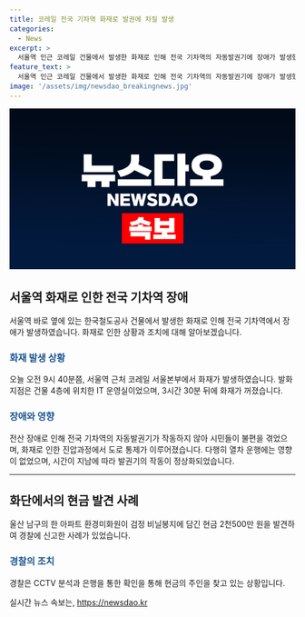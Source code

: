 ```yaml
---
title: 코레일 전국 기차역 화재로 발권에 차질 발생
categories:
  - News
excerpt: >
  서울역 인근 코레일 건물에서 발생한 화재로 인해 전국 기차역의 자동발권기에 장애가 발생했지만, 인명 피해는 없었으며 열차 운행에는 영향이 없었습니다. 화재는 4층 IT 운영실에서 발생했고, 3시간 30분 만에 꺼졌으며 발권기는 일부 시간 동안 먹통이었지만 오후 5시 15분에는 정상화됐습니다. 또한 울산 남구의 아파트 환경미화원이 2천500만 원을 발견해 경찰에 신고했으며, 경찰은 현금 주인을 찾기 위해 수사 중입니다.
feature_text: >
  서울역 인근 코레일 건물에서 발생한 화재로 인해 전국 기차역의 자동발권기에 장애가 발생했지만, 인명 피해는 없었으며 열차 운행에는 영향이 없었습니다. 화재는 4층 IT 운영실에서 발생했고, 3시간 30분 만에 꺼졌으며 발권기는 일부 시간 동안 먹통이었지만 오후 5시 15분에는 정상화됐습니다. 또한 울산 남구의 아파트 환경미화원이 2천500만 원을 발견해 경찰에 신고했으며, 경찰은 현금 주인을 찾기 위해 수사 중입니다.
image: '/assets/img/newsdao_breakingnews.jpg'
---
```


<p><img src="/assets/img/newsdao_breakingnews.jpg" alt="ontimetimes 속보" /></p>

<h2 data-ke-size="size26">서울역 화재로 인한 전국 기차역 장애</h2>

<p data-ke-size="size16">서울역 바로 옆에 있는 한국철도공사 건물에서 발생한 화재로 인해 전국 기차역에서 장애가 발생하였습니다. 화재로 인한 상황과 조치에 대해 알아보겠습니다.</p>

<h3><b><span style="color: #1a5490;">화재 발생 상황</span></b></h3>

<p data-ke-size="size16">오늘 오전 9시 40분쯤, 서울역 근처 코레일 서울본부에서 화재가 발생하였습니다. 발화 지점은 건물 4층에 위치한 IT 운영실이었으며, 3시간 30분 뒤에 화재가 꺼졌습니다.</p>

<h3><b><span style="color: #1a5490;">장애와 영향</span></b></h3>

<p data-ke-size="size16">전산 장애로 인해 전국 기차역의 자동발권기가 작동하지 않아 시민들이 불편을 겪었으며, 화재로 인한 진압과정에서 도로 통제가 이루어졌습니다. 다행히 열차 운행에는 영향이 없었으며, 시간이 지남에 따라 발권기의 작동이 정상화되었습니다.</p>

<hr>

<h2 data-ke-size="size26">화단에서의 현금 발견 사례</h2>

<p data-ke-size="size16">울산 남구의 한 아파트 환경미화원이 검정 비닐봉지에 담긴 현금 2천500만 원을 발견하여 경찰에 신고한 사례가 있었습니다.</p>

<h3><b><span style="color: #1a5490;">경찰의 조치</span></b></h3>

<p data-ke-size="size16">경찰은 CCTV 분석과 은행을 통한 확인을 통해 현금의 주인을 찾고 있는 상황입니다.</p>
실시간 뉴스 속보는, <a href="https://newsdao.kr" rel="dofollow">https://newsdao.kr</a>


